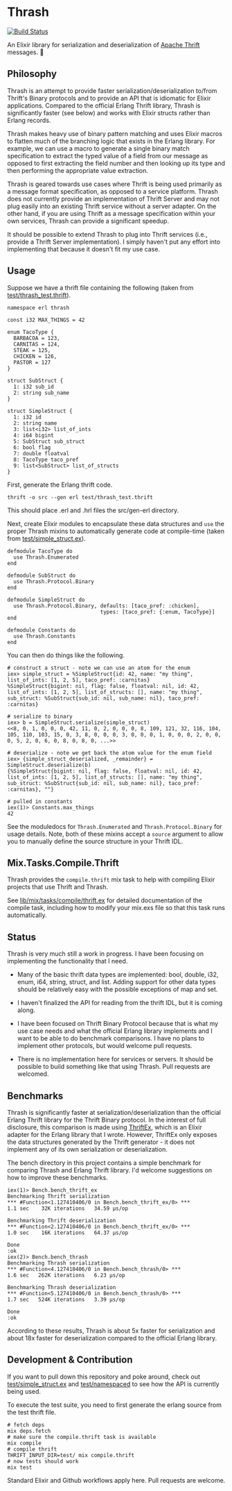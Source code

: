 # Thrash

[![Build Status](https://travis-ci.org/dantswain/thrash.svg?branch=master)](https://travis-ci.org/dantswain/thrash)

An Elixir library for serialization and deserialization of
[Apache Thrift](https://thrift.apache.org/) messages. 🤘

## Philosophy

Thrash is an attempt to provide faster serialization/deserialization
to/from Thrift's Binary protocols and to provide an API that is
idiomatic for Elixir applications.  Compared to the official Erlang
Thrift library, Thrash is significantly faster (see below) and works
with Elixir structs rather than Erlang records.

Thrash makes heavy use of binary pattern matching and uses Elixir
macros to flatten much of the branching logic that exists in the
Erlang library.  For example, we can use a macro to generate a single
binary match specification to extract the typed value of a field from
our message as opposed to first extracting the field number and then
looking up its type and then performing the appropriate value
extraction.

Thrash is geared towards use cases where Thrift is being used
primarily as a message format specification, as opposed to a service
platform.  Thrash does not currently provide an implementation of
Thrift Server and may not plug easily into an existing Thrift service
without a server adapter.  On the other hand, if you are using Thrift
as a message specification within your own services, Thrash can
provide a significant speedup.

It should be possible to extend Thrash to plug into Thrift services
(i.e., provide a Thrift Server implementation).  I simply haven't put
any effort into implementing that because it doesn't fit my use case.

## Usage

Suppose we have a thrift file containing the following (taken from
[test/thrash_test.thrift](test/thrash_test.thrift)).

    namespace erl thrash

    const i32 MAX_THINGS = 42
    
    enum TacoType {
      BARBACOA = 123,
      CARNITAS = 124,
      STEAK = 125,
      CHICKEN = 126,
      PASTOR = 127
    }
    
    struct SubStruct {
      1: i32 sub_id
      2: string sub_name
    }
    
    struct SimpleStruct {
      1: i32 id
      2: string name
      3: list<i32> list_of_ints
      4: i64 bigint
      5: SubStruct sub_struct
      6: bool flag
      7: double floatval
      8: TacoType taco_pref
      9: list<SubStruct> list_of_structs
    }

First, generate the Erlang thrift code.

    thrift -o src --gen erl test/thrash_test.thrift

This should place .erl and .hrl files the src/gen-erl directory.

Next, create Elixir modules to encapsulate these data structures and
`use` the proper Thrash mixins to automatically generate code at
compile-time (taken from
[test/simple_struct.ex](test/simple_struct.ex)).

    defmodule TacoType do
      use Thrash.Enumerated
    end
    
    defmodule SubStruct do
      use Thrash.Protocol.Binary
    end
    
    defmodule SimpleStruct do
      use Thrash.Protocol.Binary, defaults: [taco_pref: :chicken],
                                  types: [taco_pref: {:enum, TacoType}]
    end

    defmodule Constants do
      use Thrash.Constants
    end

You can then do things like the following.

    # construct a struct - note we can use an atom for the enum
    iex> simple_struct = %SimpleStruct{id: 42, name: "my thing", list_of_ints: [1, 2, 5], taco_pref: :carnitas}
    %SimpleStruct{bigint: nil, flag: false, floatval: nil, id: 42, list_of_ints: [1, 2, 5], list_of_structs: [], name: "my thing", sub_struct: %SubStruct{sub_id: nil, sub_name: nil}, taco_pref: :carnitas}

    # serialize to binary
    iex> b = SimpleStruct.serialize(simple_struct)
    <<8, 0, 1, 0, 0, 0, 42, 11, 0, 2, 0, 0, 0, 8, 109, 121, 32, 116, 104, 105, 110, 103, 15, 0, 3, 8, 0, 0, 0, 3, 0, 0, 0, 1, 0, 0, 0, 2, 0, 0, 0, 5, 2, 0, 6, 0, 8, 0, 8, 0, ...>>

    # deserialize - note we get back the atom value for the enum field
    iex> {simple_struct_deserialized, _remainder} = SimpleStruct.deserialize(b)
    {%SimpleStruct{bigint: nil, flag: false, floatval: nil, id: 42, list_of_ints: [1, 2, 5], list_of_structs: [], name: "my thing", sub_struct: %SubStruct{sub_id: nil, sub_name: nil}, taco_pref: :carnitas}, ""}

    # pulled in constants
    iex(1)> Constants.max_things
    42

See the moduledocs for `Thrash.Enumerated` and `Thrash.Protocol.Binary` for
usage details.  Note, both of these mixins accept a `source` argument
to allow you to manually define the source structure in your Thrift
IDL.

## Mix.Tasks.Compile.Thrift

Thrash provides the `compile.thrift` mix task to help with compiling
Elixir projects that use Thrift and Thrash.

See [lib/mix/tasks/compile/thrift.ex](lib/mix/tasks/compile/thrift.ex)
for detailed documentation of the compile task, including how to
modify your mix.exs file so that this task runs automatically.

## Status

Thrash is very much still a work in progress.  I have been focusing on
implementing the functionality that I need.

* Many of the basic thrift data types are implemented: bool, double,
  i32, enum, i64, string, struct, and list.  Adding support for other
  data types should be relatively easy with the possible exceptions of
  map and set.

* I haven't finalized the API for reading from the thrift IDL, but it
  is coming along.

* I have been focused on Thrift Binary Protocol because that is what
  my use case needs and what the official Erlang library implements and
  I want to be able to do benchmark comparisons.  I have no plans to
  implement other protocols, but would welcome pull requests.

* There is no implementation here for services or servers.  It should
  be possible to build something like that using Thrash.  Pull
  requests are welcomed.

## Benchmarks

Thrash is significantly faster at serialization/deserialization than
the official Erlang Thrift library for the Thrift Binary protocol.  In
the interest of full disclosure, this comparison is made using
[ThriftEx](https://github.com/dantswain/thrift_ex), which is an Elixir
adapter for the Erlang library that I wrote.  However, ThriftEx only
exposes the data structures generated by the Thrift generator - it
does not implement any of its own serialization or deserialization.

The bench directory in this project contains a simple benchmark for
comparing Thrash and Erlang Thrift library.  I'd welcome suggestions
on how to improve these benchmarks.

```
iex(1)> Bench.bench_thrift_ex
Benchmarking Thrift serialization
*** #Function<1.127410406/0 in Bench.bench_thrift_ex/0> ***
1.1 sec    32K iterations   34.59 μs/op

Benchmarking Thrift deserialization
*** #Function<2.127410406/0 in Bench.bench_thrift_ex/0> ***
1.0 sec    16K iterations   64.37 μs/op

Done
:ok
iex(2)> Bench.bench_thrash
Benchmarking Thrash serialization
*** #Function<4.127410406/0 in Bench.bench_thrash/0> ***
1.6 sec   262K iterations   6.23 μs/op

Benchmarking Thrash deserialization
*** #Function<5.127410406/0 in Bench.bench_thrash/0> ***
1.7 sec   524K iterations   3.39 μs/op

Done
:ok
```

According to these results, Thrash is about 5x faster for
serialization and about 18x faster for deserialization compared to the
official Erlang library.

## Development & Contribution

If you want to pull down this repository and poke around, check out
[test/simple_struct.ex](test/simple_struct.ex) and
[test/namespaced](test/namespaced/simple_struct.ex) to see how the API
is currently being used.

To execute the test suite, you need to first generate the erlang
source from the test thrift file.

```
# fetch deps
mix deps.fetch
# make sure the compile.thrift task is available
mix compile
# compile thrift
THRIFT_INPUT_DIR=test/ mix compile.thrift
# now tests should work
mix test
```

Standard Elixir and Github workflows apply here.  Pull requests are welcome.
